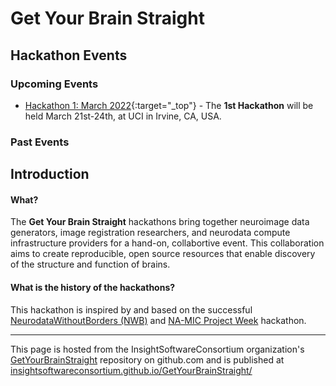 # Get Your Brain Straight

## Hackathon Events

### Upcoming Events

- [Hackathon 1: March 2022](HCK01_2022_Irvine/README.md){:target="_top"} - The **1st Hackathon** will be held March 21st-24th, at UCI in Irvine, CA, USA.

### Past Events

## Introduction

#### What?

The **Get Your Brain Straight** hackathons bring together neuroimage data generators, image registration researchers, and neurodata compute infrastructure providers for a hand-on, collabortive event. This collaboration aims to create reproducible, open source resources that enable discovery of the structure and function of brains.

#### What is the history of the hackathons?

This hackathon is inspired by and based on the successful [NeurodataWithoutBorders (NWB)](https://neurodatawithoutborders.github.io/nwb_hackathons/) and [NA-MIC Project Week](https://projectweek.na-mic.org/) hackathon.

---

This page is hosted from the InsightSoftwareConsortium organization's [GetYourBrainStraight](https://github.com/InsightSoftwareConsortium/GetYourBrainStraight) repository on github.com and is published at [insightsoftwareconsortium.github.io/GetYourBrainStraight/](https://insightsoftwareconsortium.github.io/GetYourBrainStraight/)

